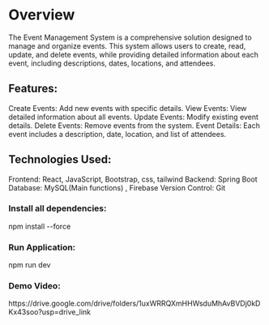 <h1>Overview</h1>
The Event Management System is a comprehensive solution designed to manage and organize events. This system allows users to create, read, update, and delete events, while providing detailed information about each event, including descriptions, dates, locations, and attendees.<br/>

<h2>Features:</h2>
Create Events: Add new events with specific details.
View Events: View detailed information about all events.
Update Events: Modify existing event details.
Delete Events: Remove events from the system.
Event Details: Each event includes a description, date, location, and list of attendees.<br/>

<h2>Technologies Used:</h2>
Frontend: React, JavaScript, Bootstrap, css, tailwind
Backend: Spring Boot
Database: MySQL(Main functions) , Firebase
Version Control: Git<br/>

<h3>Install all dependencies:</h3>
npm install --force

<h3>Run Application:</h3>
npm run dev

<h3>Demo Video:</h3>
https://drive.google.com/drive/folders/1uxWRRQXmHHWsduMhAvBVDj0kDKx43soo?usp=drive_link

